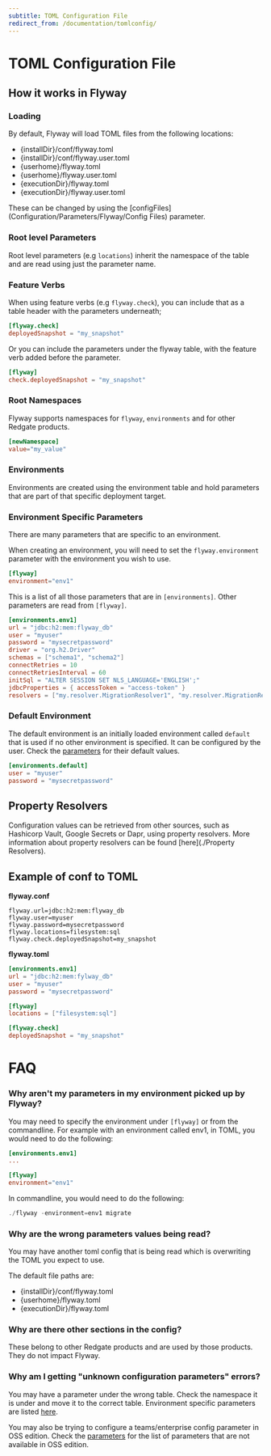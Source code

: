```yaml
---
subtitle: TOML Configuration File
redirect_from: /documentation/tomlconfig/
---
```


# TOML Configuration File

## How it works in Flyway

### Loading
By default, Flyway will load TOML files from the following locations:
- {installDir}/conf/flyway.toml
- {installDir}/conf/flyway.user.toml
- {userhome}/flyway.toml
- {userhome}/flyway.user.toml
- {executionDir}/flyway.toml
- {executionDir}/flyway.user.toml

These can be changed by using the [configFiles](Configuration/Parameters/Flyway/Config Files) parameter.

### Root level Parameters
Root level parameters (e.g `locations`) inherit the namespace of the table and are read using just the parameter name.

### Feature Verbs
When using feature verbs (e.g `flyway.check`), you can include that as a table header with the parameters underneath;
```toml
[flyway.check]
deployedSnapshot = "my_snapshot"
```

Or you can include the parameters under the flyway table, with the feature verb added before the parameter.
```toml
[flyway]
check.deployedSnapshot = "my_snapshot"
```

### Root Namespaces
Flyway supports namespaces for `flyway`, `environments` and for other Redgate products.
```toml
[newNamespace]
value="my_value"
```

### Environments
Environments are created using the environment table and hold parameters that are part of that specific deployment target.

### Environment Specific Parameters
There are many parameters that are specific to an environment.

When creating an environment, you will need to set the `flyway.environment` parameter with the environment you wish to use.
```toml
[flyway]
environment="env1"
```

This is a list of all those parameters that are in `[environments]`. Other parameters are read from `[flyway]`.

```toml
[environments.env1]
url = "jdbc:h2:mem:flyway_db"
user = "myuser"
password = "mysecretpassword"
driver = "org.h2.Driver"
schemas = ["schema1", "schema2"]
connectRetries = 10
connectRetriesInterval = 60
initSql = "ALTER SESSION SET NLS_LANGUAGE='ENGLISH';"
jdbcProperties = { accessToken = "access-token" }
resolvers = ["my.resolver.MigrationResolver1", "my.resolver.MigrationResolver2"]
```

### Default Environment
The default environment is an initially loaded environment called `default` that is used if no other environment is specified. It can be configured by the user. Check the [parameters](Parameters/Environments) for their default values.

```toml
[environments.default]
user = "myuser"
password = "mysecretpassword"
```

## Property Resolvers

Configuration values can be retrieved from other sources, such as Hashicorp Vault, Google Secrets or Dapr, using property resolvers. 
More information about property resolvers can be found [here](./Property Resolvers).

## Example of conf to TOML
**flyway.conf**
```properties
flyway.url=jdbc:h2:mem:flyway_db
flyway.user=myuser
flyway.password=mysecretpassword
flyway.locations=filesystem:sql
flyway.check.deployedSnapshot=my_snapshot
```


**flyway.toml**
```toml
[environments.env1]
url = "jdbc:h2:mem:fylway_db"
user = "myuser"
password = "mysecretpassword"

[flyway]
locations = ["filesystem:sql"]

[flyway.check]
deployedSnapshot = "my_snapshot"
```


# FAQ

### Why aren't my parameters in my environment picked up by Flyway? 

You may need to specify the environment under `[flyway]` or from the commandline. For example with an environment called env1, in TOML, you would need to do the following:

```toml
[environments.env1]
...

[flyway]
environment="env1" 
```

In commandline, you would need to do the following:
```powershell
./flyway -environment=env1 migrate
```

### Why are the wrong parameters values being read?

You may have another toml config that is being read which is overwriting the TOML you expect to use.

The default file paths are:
- {installDir}/conf/flyway.toml 
- {userhome}/flyway.toml 
- {executionDir}/flyway.toml

### Why are there other sections in the config?

These belong to other Redgate products and are used by those products. They do not impact Flyway.

### Why am I getting "unknown configuration parameters" errors?

You may have a parameter under the wrong table. Check the namespace it is under and move it to the correct table. Environment specific parameters are listed [here](configuration/parameters/environments).

You may also be trying to configure a teams/enterprise config parameter in OSS edition. Check the [parameters](configuration/parameters) for the list of parameters that are not available in OSS edition.